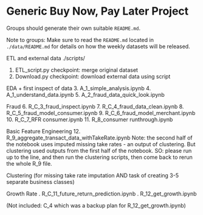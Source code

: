 # Generic Buy Now, Pay Later Project
Groups should generate their own suitable `README.md`.

Note to groups: Make sure to read the `README.md` located in `./data/README.md` for details on how the weekly datasets will be released.



ETL and external data
./scripts/
1. ETL_script.py            checkpoint: merge original dataset
2. Download.py              checkpoint: download external data using script

EDA + first inspect of data
3. A_1_simple_analysis.ipynb
4. A_1_understand_data.ipynb
5. A_2_fraud_data_quick_look.ipynb


Fraud
6. R_C_3_fraud_inspect.ipynb
7. R_C_4_fraud_data_clean.ipynb
8. R_C_5_fraud_model_consumer.ipynb
9. R_C_6_fraud_model_merchant.ipynb
10. R_C_7_RFR consumer.ipynb
11. R_8_consumer runthrough.ipynb

Basic Feature Engineering
12. R_9_aggregate_transact_data_withTakeRate.ipynb
    Note: the second half of the notebook uses imputed missing take rates - an output of clustering. But clustering used outputs from the first half of the notebook. SO: please run up to the line, and then run the clustering scripts, then come back to rerun the whole R_9 file.

Clustering (for missing take rate imputation AND task of creating 3-5 separate business classes)


Growth Rate
. R_C_11_future_return_prediction.ipynb
. R_12_get_growth.ipynb

(Not included: C_4 which was a backup plan for R_12_get_growth.ipynb)
